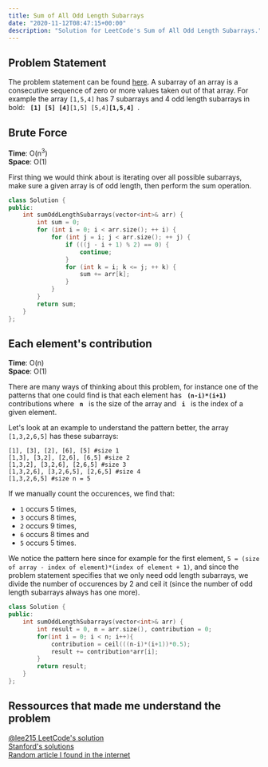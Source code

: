 ```yaml
---
title: Sum of All Odd Length Subarrays
date: "2020-11-12T08:47:15+00:00"
description: "Solution for LeetCode's Sum of All Odd Length Subarrays."
---
```


## Problem Statement

The problem statement can be found [here](https://leetcode.com/problems/sum-of-all-odd-length-subarrays/).
A subarray of an array is a consecutive sequence of zero or more values taken out of that array.
For example the array `[1,5,4]` has 7 subarrays and 4 odd length subarrays in bold:
` `**`[1]`**` `**`[5]`**` `**`[4]`**`[1,5] [5,4]`**`[1,5,4]`**` `.

## Brute Force

**Time**: O(n<sup>3</sup>) <br>
**Space**: O(1)

First thing we would think about is iterating over all possible subarrays, make sure a given array is of odd length, then perform the sum operation.

```cpp
class Solution {
public:
    int sumOddLengthSubarrays(vector<int>& arr) {
        int sum = 0;
        for (int i = 0; i < arr.size(); ++ i) {
            for (int j = i; j < arr.size(); ++ j) {
                if (((j - i + 1) % 2) == 0) {
                    continue;
                }
                for (int k = i; k <= j; ++ k) {
                    sum += arr[k];
                }
            }
        }
        return sum;
    }
};
```

## Each element's contribution

**Time**: O(n) <br>
**Space**: O(1)

There are many ways of thinking about this problem, for instance one of the patterns that one could find is that each element has ` `**`(n-i)*(i+1)`**` ` contributions where ` `**`n`**` ` is the size of the array and ` `**`i`**` ` is the index of a given element.

Let's look at an example to understand the pattern better, the array `[1,3,2,6,5]` has these subarrays:

```
[1], [3], [2], [6], [5] #size 1
[1,3], [3,2], [2,6], [6,5] #size 2
[1,3,2], [3,2,6], [2,6,5] #size 3
[1,3,2,6], [3,2,6,5], [2,6,5] #size 4
[1,3,2,6,5] #size n = 5
```

If we manually count the occurences, we find that:

- `1` occurs 5 times,
- `3` occurs 8 times,
- `2` occurs 9 times,
- `6` occurs 8 times and
- `5` occurs 5 times.

We notice the pattern here since for example for the first element, `5 = (size of array - index of element)*(index of element + 1)`, and since the problem statement specifies that we only need odd length subarrays, we divide the number of occurences by 2 and ceil it (since the number of odd length subarrays always has one more).

```cpp
class Solution {
public:
    int sumOddLengthSubarrays(vector<int>& arr) {
        int result = 0, n = arr.size(), contribution = 0;
        for(int i = 0; i < n; i++){
            contribution = ceil(((n-i)*(i+1))*0.5);
            result += contribution*arr[i];
        }
        return result;
    }
};
```

## Ressources that made me understand the problem

[@lee215 LeetCode's solution](<https://leetcode.com/problems/sum-of-all-odd-length-subarrays/discuss/854184/JavaC%2B%2BPython-O(N)-Time-O(1)-Space>) <br>
[Stanford's solutions](https://web.stanford.edu/class/cs9/sample_probs/SubarraySums.pdf) <br>
[Random article I found in the internet](https://helloacm.com/algorithms-to-sum-of-all-odd-length-subarrays/)
